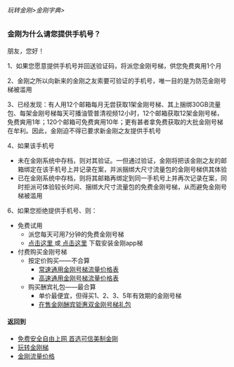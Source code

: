 ###### 玩转金刚>金刚字典>
### 金刚为什么请您提供手机号？
朋友，您好！

1、如果您愿意提供手机号并回送验证码，将派您金刚号梯，供您免费爽用1个月

2、金刚之所以向新来的金刚之友索要可验证的手机号，唯一目的是为防范金刚号梯被滥用

3、已经发现：有人用12个邮箱每月无尝获取1架金刚号梯、其上捆绑30GB流量包、每架金刚号梯每天可播油管普清视频12小时，12个邮箱获取12架金刚号梯，免费爽用1年；120个邮箱可免费爽用10年；更有甚者拿免费获取的大批金刚号梯在牟利。因此，金刚迫不得已要求新金刚之友提供手机号

4、如果该手机号
  - 未在金刚系统中存档，则对其验证。一但通过验证，金刚将把该金刚之友的邮箱绑定在该手机号上并记录在案，并派捆绑大尺寸流量包的金刚号梯供其体验
  - 已在金刚系统中存档，则将其邮箱再绑定到同一手机号上并再次记录在案，同时拒派可体验较长时间、捆绑大尺寸流量包的免费金刚号梯，从而避免金刚号梯被滥用

6、如果您拒绝提供手机号、则：
- 免费试用
  - 派您每天可用7分钟的免费金刚号梯
  - [点击这里 ](https://gitlab.com/kk404/web/-/blob/master/%E5%BE%80%E5%90%8E%E7%BF%BB.md)或[ 点击这里](https://bitbucket.org/h2505/web/src/master/%E5%BE%80%E5%90%8E%E7%BF%BB.md) 下载安装金刚app梯
- 付费购买金刚号梯
  - 按定价购买——不合算
    - [常速通用金刚号梯流量价格表](https://github.com/a2zitpro/web/blob/master/LadderFree/kkDictionary/Price/KKDTPriceOfKKID_SpeedLevel01.md)
    - [高速通用金刚号梯流量价格表](https://github.com/a2zitpro/web/blob/master/LadderFree/kkDictionary/Price/KKDTPriceOfKKID_SpeedLevel02.md)
  - 购买酬宾礼包——最合算
    - 单价最便宜，但得买1、2、3、5年有效期的金刚号梯
    - [在售金刚酬宾钜惠双金刚号梯礼包](https://github.com/a2zitpro/web/blob/master/LadderFree/kkDictionary/Price/KKDTPriceOfKKID_DoubleLadderGiftsPeck.md)

#### 返回到
- [免费安全自由上网 首选可信美制金刚](https://github.com/a2zitpro/web/blob/master/%E5%BE%80%E5%90%8E%E7%BF%BB.md)
- [玩转金刚梯](https://github.com/a2zitpro/web/blob/master/LadderFree/A.md)
- [金刚流量价格](https://github.com/a2zitpro/web/blob/master/LadderFree/kkDictionary/Price/KKDTPrice.md)
